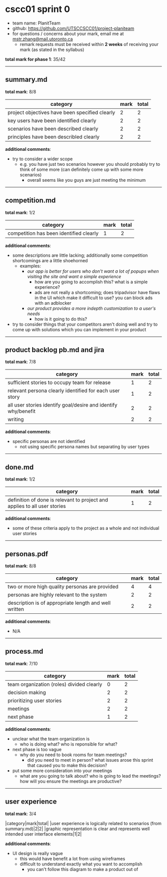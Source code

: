 # cscc01 sprint 0

- team name: PlanitTeam
- github: https://github.com/UTSCCSCC01/project-planiteam
- for questions / concerns about your mark, email me at mstr.zhang@mail.utoronto.ca
    - remark requests must be received within **2 weeks** of receiving your mark (as stated in the syllabus)

**total mark for phase 1**: 35/42

---

## summary.md

**total mark**: 8/8

|category|mark|total|
|---|---|---|
|project objectives have been specified clearly|2|2|
|key users have been identified clearly|2|2|
|scenarios have been described clearly|2|2|
|principles have been describled clearly|2|2|

**additional comments**:

- try to consider a wider scope
    - e.g. you have just two scenarios however you should probably try to think of some more (can definitely come up with some more scenarios)
        - overall seems like you guys are just meeting the minimum

---

## competition.md

**total mark**: 1/2

|category|mark|total|
|---|---|---|
|competition has been identified clearly|1|2|

**additional comments**:

- some descriptions are little lacking; additionally some competition shortcomings are a little shoehorned
    - examples:
        - _our app is better for users who don't want a lot of popups when visiting the site and want a simple experience_
            - how are you going to accomplish this? what is a simple experience?
            - ads are not really a shortcoming; does tripadvisor have flaws in the UI which make it difficult to use? you can block ads with an adblocker
        - _our product provides a more indepth customization to a user's needs_
            - how is it going to do this?
- try to consider things that your competitors aren't doing well and try to come up with solutions which you can implement in your product

---

## product backlog pb.md and jira

**total mark**: 7/8

|category|mark|total|
|---|---|---|
|sufficient stories to occupy team for release|1|2|
|relevant persona clearly identified for each user story|1|2|
|all user stories identify goal/desire and identify why/benefit|2|2|
|writing|2|2|

**additional comments**:

- specific personas are not identified
    - not using specific persona names but separating by user types

---

## done.md

**total mark**: 1/2

|category|mark|total|
|---|---|---|
|definition of done is relevant to project and applies to all user stories|1|2|

**additional comments**:

- some of these criteria apply to the project as a whole and not individual user stories

---

## personas.pdf

**total mark**: 8/8

|category|mark|total|
|---|---|---|
|two or more high quality personas are provided|4|4|
|personas are highly relevant to the system|2|2|
|description is of appropriate length and well written|2|2|

**additional comments**:

- N/A

---

## process.md

**total mark**: 7/10

|category|mark|total|
|---|---|---|
|team organization (roles) divided clearly|0|2|
|decision making|2|2|
|prioritizing user stories|2|2|
|meetings|2|2|
|next phase|1|2|

**additional comments**:

- unclear what the team organization is
    - who is doing what? who is reponsible for what?
- next phase is too vague
    - why do you need to book rooms for team meetings?
        - did you need to meet in person? what issues arose this sprint that caused you to make this decision?
- put some more consideration into your meetings
    - what are you going to talk about? who is going to lead the meetings? how will you ensure the meetings are productive?

---

## user experience

**total mark**: 3/4

|category|mark|total|
|user experience is logically related to scenarios (from summary.md)|2|2|
|graphic representation is clear and represents well intended user interface elements|1|2|

**additional comments**:

- UI design is really vague
    - this would have benefit a lot from using wireframes
    - difficult to understand exactly what you want to accomplish
        - you can't follow this diagram to make a product out of
